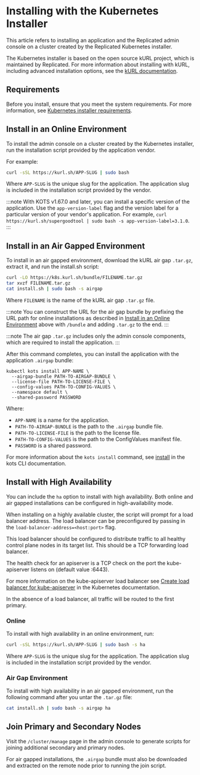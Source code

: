 # Installing with the Kubernetes Installer

This article refers to installing an application and the Replicated admin console on a cluster created by the Replicated Kubernetes installer.

The Kubernetes installer is based on the open source kURL project, which is maintained by Replicated. For more information about installing with kURL, including advanced installation options, see the [kURL documentation](https://kurl.sh/docs/introduction/).

## Requirements

Before you install, ensure that you meet the system requirements. For more information, see [Kubernetes installer requirements](installing-embedded-cluster-requirements).

## Install in an Online Environment

To install the admin console on a cluster created by the Kubernetes installer, run the installation script provided by the application vendor.

For example:

```bash
curl -sSL https://kurl.sh/APP-SLUG | sudo bash
```
Where `APP-SLUG` is the unique slug for the application. The application slug is included in the installation script provided by the vendor.

:::note
With KOTS v1.67.0 and later, you can install a specific version of the application. Use the `app-version-label` flag and the version label for a particular version of your vendor's application. For example, `curl https://kurl.sh/supergoodtool | sudo bash -s app-version-label=3.1.0`.
:::

## Install in an Air Gapped Environment

To install in an air gapped environment, download the kURL air gap `.tar.gz`, extract it, and run the install.sh script:

```bash
curl -LO https://k8s.kurl.sh/bundle/FILENAME.tar.gz
tar xvzf FILENAME.tar.gz
cat install.sh | sudo bash -s airgap
```
Where `FILENAME` is the name of the kURL air gap `.tar.gz` file.

:::note
You can construct the URL for the air gap bundle by prefixing the URL path for online installations as described in [Install in an Online Environment](#install-in-an-online-environment) above with `/bundle` and adding `.tar.gz` to the end.
:::

:::note
The air gap `.tar.gz` includes only the admin console components, which are required to install the application.
:::

After this command completes, you can install the application with the application `.airgap` bundle:

```
kubectl kots install APP-NAME \
  --airgap-bundle PATH-TO-AIRGAP-BUNDLE \
  --license-file PATH-TO-LICENSE-FILE \
  --config-values PATH-TO-CONFIG-VALUES \
  --namespace default \
  --shared-password PASSWORD
```
Where:
* `APP-NAME` is a name for the application.
* `PATH-TO-AIRGAP-BUNDLE` is the path to the `.airgap` bundle file.
* `PATH-TO-LICENSE-FILE` is the path to the license file.
* `PATH-TO-CONFIG-VALUES` is the path to the ConfigValues manifest file.
* `PASSWORD` is a shared password.

For more information about the `kots install` command, see [install](../reference/kots-cli-install) in the kots CLI documentation.

## Install with High Availability

You can include the `ha` option to install with high availability. Both online and air gapped installations can be configured in high-availability mode.

When installing on a highly available cluster, the script will prompt for a load balancer address.
The load balancer can be preconfigured by passing in the `load-balancer-address=<host:port>` flag.

This load balancer should be configured to distribute traffic to all healthy control plane nodes in its target list.
This should be a TCP forwarding load balancer.

The health check for an apiserver is a TCP check on the port the kube-apiserver listens on (default value :6443).

For more information on the kube-apiserver load balancer see [Create load balancer for kube-apiserver](https://kubernetes.io/docs/setup/independent/high-availability/#create-load-balancer-for-kube-apiserver) in the Kubernetes documentation.

In the absence of a load balancer, all traffic will be routed to the first primary.

### Online

To install with high availability in an online environment, run:

```bash
curl -sSL https://kurl.sh/APP-SLUG | sudo bash -s ha
```
Where `APP-SLUG` is the unique slug for the application. The application slug is included in the installation script provided by the vendor.

### Air Gap Environment

To install with high availability in an air gapped environment, run the following command after you untar the `.tar.gz` file:
```bash
cat install.sh | sudo bash -s airgap ha
```

## Join Primary and Secondary Nodes

Visit the `/cluster/manage` page in the admin console to generate scripts for joining additional secondary and primary nodes.

For air gapped installations, the `.airgap` bundle must also be downloaded and extracted on the remote node prior to running the join script.
